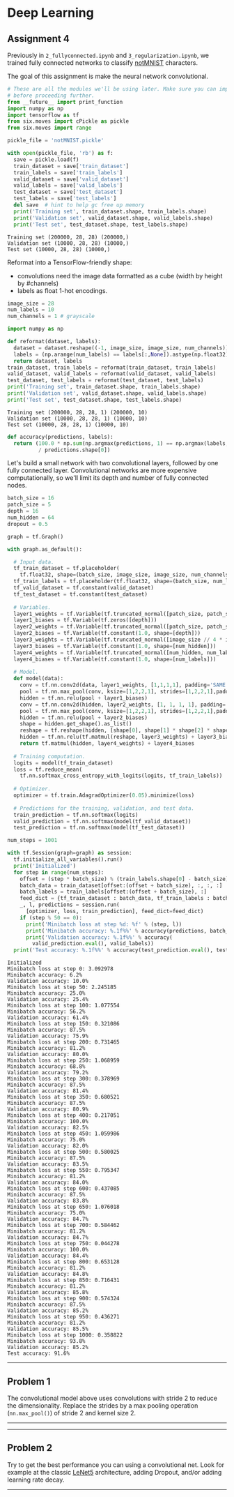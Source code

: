 
Deep Learning
=============

Assignment 4
------------

Previously in `2_fullyconnected.ipynb` and `3_regularization.ipynb`, we trained fully connected networks to classify [notMNIST](http://yaroslavvb.blogspot.com/2011/09/notmnist-dataset.html) characters.

The goal of this assignment is make the neural network convolutional.


```python
# These are all the modules we'll be using later. Make sure you can import them
# before proceeding further.
from __future__ import print_function
import numpy as np
import tensorflow as tf
from six.moves import cPickle as pickle
from six.moves import range
```


```python
pickle_file = 'notMNIST.pickle'

with open(pickle_file, 'rb') as f:
  save = pickle.load(f)
  train_dataset = save['train_dataset']
  train_labels = save['train_labels']
  valid_dataset = save['valid_dataset']
  valid_labels = save['valid_labels']
  test_dataset = save['test_dataset']
  test_labels = save['test_labels']
  del save  # hint to help gc free up memory
  print('Training set', train_dataset.shape, train_labels.shape)
  print('Validation set', valid_dataset.shape, valid_labels.shape)
  print('Test set', test_dataset.shape, test_labels.shape)
```

    Training set (200000, 28, 28) (200000,)
    Validation set (10000, 28, 28) (10000,)
    Test set (10000, 28, 28) (10000,)


Reformat into a TensorFlow-friendly shape:
- convolutions need the image data formatted as a cube (width by height by #channels)
- labels as float 1-hot encodings.


```python
image_size = 28
num_labels = 10
num_channels = 1 # grayscale

import numpy as np

def reformat(dataset, labels):
  dataset = dataset.reshape((-1, image_size, image_size, num_channels)).astype(np.float32)
  labels = (np.arange(num_labels) == labels[:,None]).astype(np.float32)
  return dataset, labels
train_dataset, train_labels = reformat(train_dataset, train_labels)
valid_dataset, valid_labels = reformat(valid_dataset, valid_labels)
test_dataset, test_labels = reformat(test_dataset, test_labels)
print('Training set', train_dataset.shape, train_labels.shape)
print('Validation set', valid_dataset.shape, valid_labels.shape)
print('Test set', test_dataset.shape, test_labels.shape)
```

    Training set (200000, 28, 28, 1) (200000, 10)
    Validation set (10000, 28, 28, 1) (10000, 10)
    Test set (10000, 28, 28, 1) (10000, 10)



```python
def accuracy(predictions, labels):
  return (100.0 * np.sum(np.argmax(predictions, 1) == np.argmax(labels, 1))
          / predictions.shape[0])
```

Let's build a small network with two convolutional layers, followed by one fully connected layer. Convolutional networks are more expensive computationally, so we'll limit its depth and number of fully connected nodes.


```python
batch_size = 16
patch_size = 5
depth = 16
num_hidden = 64
dropout = 0.5

graph = tf.Graph()

with graph.as_default():

  # Input data.
  tf_train_dataset = tf.placeholder(
    tf.float32, shape=(batch_size, image_size, image_size, num_channels))
  tf_train_labels = tf.placeholder(tf.float32, shape=(batch_size, num_labels))
  tf_valid_dataset = tf.constant(valid_dataset)
  tf_test_dataset = tf.constant(test_dataset)
  
  # Variables.
  layer1_weights = tf.Variable(tf.truncated_normal([patch_size, patch_size, num_channels, depth], stddev=0.1))
  layer1_biases = tf.Variable(tf.zeros([depth]))
  layer2_weights = tf.Variable(tf.truncated_normal([patch_size, patch_size, depth, depth], stddev=0.1))
  layer2_biases = tf.Variable(tf.constant(1.0, shape=[depth]))
  layer3_weights = tf.Variable(tf.truncated_normal([image_size // 4 * image_size // 4 * depth, num_hidden], stddev=0.1))
  layer3_biases = tf.Variable(tf.constant(1.0, shape=[num_hidden]))
  layer4_weights = tf.Variable(tf.truncated_normal([num_hidden, num_labels], stddev=0.1))
  layer4_biases = tf.Variable(tf.constant(1.0, shape=[num_labels]))
  
  # Model.
  def model(data):
    conv = tf.nn.conv2d(data, layer1_weights, [1,1,1,1], padding='SAME')
    pool = tf.nn.max_pool(conv, ksize=[1,2,2,1], strides=[1,2,2,1],padding='SAME')    
    hidden = tf.nn.relu(pool + layer1_biases)
    conv = tf.nn.conv2d(hidden, layer2_weights, [1, 1, 1, 1], padding='SAME')
    pool = tf.nn.max_pool(conv, ksize=[1,2,2,1], strides=[1,2,2,1],padding='SAME')
    hidden = tf.nn.relu(pool + layer2_biases)
    shape = hidden.get_shape().as_list()
    reshape = tf.reshape(hidden, [shape[0], shape[1] * shape[2] * shape[3]])
    hidden = tf.nn.relu(tf.matmul(reshape, layer3_weights) + layer3_biases)
    return tf.matmul(hidden, layer4_weights) + layer4_biases
  
  # Training computation.
  logits = model(tf_train_dataset)
  loss = tf.reduce_mean(
    tf.nn.softmax_cross_entropy_with_logits(logits, tf_train_labels))
    
  # Optimizer.
  optimizer = tf.train.AdagradOptimizer(0.05).minimize(loss)
  
  # Predictions for the training, validation, and test data.
  train_prediction = tf.nn.softmax(logits)
  valid_prediction = tf.nn.softmax(model(tf_valid_dataset))
  test_prediction = tf.nn.softmax(model(tf_test_dataset))
```


```python
num_steps = 1001

with tf.Session(graph=graph) as session:
  tf.initialize_all_variables().run()
  print('Initialized')
  for step in range(num_steps):
    offset = (step * batch_size) % (train_labels.shape[0] - batch_size)
    batch_data = train_dataset[offset:(offset + batch_size), :, :, :]
    batch_labels = train_labels[offset:(offset + batch_size), :]
    feed_dict = {tf_train_dataset : batch_data, tf_train_labels : batch_labels}
    _, l, predictions = session.run(
      [optimizer, loss, train_prediction], feed_dict=feed_dict)
    if (step % 50 == 0):
      print('Minibatch loss at step %d: %f' % (step, l))
      print('Minibatch accuracy: %.1f%%' % accuracy(predictions, batch_labels))
      print('Validation accuracy: %.1f%%' % accuracy(
        valid_prediction.eval(), valid_labels))
  print('Test accuracy: %.1f%%' % accuracy(test_prediction.eval(), test_labels))
```

    Initialized
    Minibatch loss at step 0: 3.092978
    Minibatch accuracy: 6.2%
    Validation accuracy: 10.0%
    Minibatch loss at step 50: 2.245185
    Minibatch accuracy: 25.0%
    Validation accuracy: 25.4%
    Minibatch loss at step 100: 1.077554
    Minibatch accuracy: 56.2%
    Validation accuracy: 61.4%
    Minibatch loss at step 150: 0.321086
    Minibatch accuracy: 87.5%
    Validation accuracy: 75.9%
    Minibatch loss at step 200: 0.731465
    Minibatch accuracy: 81.2%
    Validation accuracy: 80.0%
    Minibatch loss at step 250: 1.068959
    Minibatch accuracy: 68.8%
    Validation accuracy: 79.2%
    Minibatch loss at step 300: 0.378969
    Minibatch accuracy: 87.5%
    Validation accuracy: 81.4%
    Minibatch loss at step 350: 0.680521
    Minibatch accuracy: 87.5%
    Validation accuracy: 80.9%
    Minibatch loss at step 400: 0.217051
    Minibatch accuracy: 100.0%
    Validation accuracy: 82.5%
    Minibatch loss at step 450: 1.059986
    Minibatch accuracy: 75.0%
    Validation accuracy: 82.0%
    Minibatch loss at step 500: 0.580025
    Minibatch accuracy: 87.5%
    Validation accuracy: 83.5%
    Minibatch loss at step 550: 0.795347
    Minibatch accuracy: 81.2%
    Validation accuracy: 84.0%
    Minibatch loss at step 600: 0.437085
    Minibatch accuracy: 87.5%
    Validation accuracy: 83.8%
    Minibatch loss at step 650: 1.076018
    Minibatch accuracy: 75.0%
    Validation accuracy: 84.7%
    Minibatch loss at step 700: 0.584462
    Minibatch accuracy: 81.2%
    Validation accuracy: 84.7%
    Minibatch loss at step 750: 0.044278
    Minibatch accuracy: 100.0%
    Validation accuracy: 84.4%
    Minibatch loss at step 800: 0.653128
    Minibatch accuracy: 81.2%
    Validation accuracy: 84.8%
    Minibatch loss at step 850: 0.716431
    Minibatch accuracy: 81.2%
    Validation accuracy: 85.8%
    Minibatch loss at step 900: 0.574324
    Minibatch accuracy: 87.5%
    Validation accuracy: 85.2%
    Minibatch loss at step 950: 0.436271
    Minibatch accuracy: 81.2%
    Validation accuracy: 85.5%
    Minibatch loss at step 1000: 0.358822
    Minibatch accuracy: 93.8%
    Validation accuracy: 85.2%
    Test accuracy: 91.6%


---
Problem 1
---------

The convolutional model above uses convolutions with stride 2 to reduce the dimensionality. Replace the strides by a max pooling operation (`nn.max_pool()`) of stride 2 and kernel size 2.

---

---
Problem 2
---------

Try to get the best performance you can using a convolutional net. Look for example at the classic [LeNet5](http://yann.lecun.com/exdb/lenet/) architecture, adding Dropout, and/or adding learning rate decay.

---
